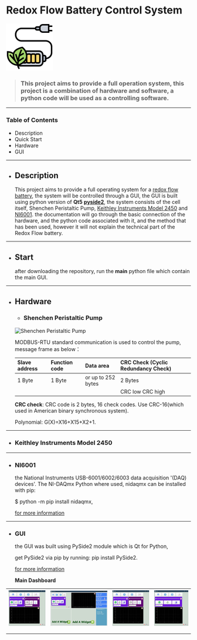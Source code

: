 # Redox Flow Battery Control System


![](https://github.com/Mohamed-Nser-Said/RFB_control_sys/blob/master/main_simple_ui/icons/manimage.png)

  > ### This project aims to provide a full operation system, this project is a combination of hardware and software, a python code will be used as a controlling software.

---

### Table of Contents
* Description
* Quick Start
* Hardware
* GUI


---
* ## Description 

   This project aims to provide a full operating system for a [redox flow battery](https://en.wikipedia.org/wiki/Flow_battery),
    the system will be controlled through a GUI,
  the GUI is built using python version of **Qt5**  [**pyside2**](https://doc.qt.io/qtforpython/index.html), the system consists
   of the cell itself, Shenchen Peristaltic Pump,
  [Keithley Instruments Model 2450](https://download.tek.com/manual/2450-900-01_D_May_2015_User_3.pdf) and
  [NI6001](http://deeea.urv.cat/deeea/images/laboratoris/manuals/ni_usb_6001_users_guide.pdf). the documentation will go through
   the basic connection of the hardware, and the python code associated with it, and the method that has been used,
    however it will not explain the technical part of the Redox Flow battery.   
---
* ## Start
    after downloading the repository, run the __main__ python file which contain the main GUI.
---        

* ## Hardware
  * ### Shenchen Peristaltic Pump
  ![Shenchen Peristaltic Pump](https://www.good-pump.com/uploadfile/load/images/2020/202004/20200407/15/20200407103434z1kzlgic.jpg)
  
  MODBUS-RTU standard communication is used to control the pump, message frame as below：
  
  |Slave address | Function code | Data area         | CRC Check (Cyclic Redundancy Check)   |
  |--------------|---------------|-------------------|---------------------------------------|
  |1 Byte        | 1 Byte        | or up to 252 bytes|     2 Bytes                           |
  |              |               |                   |  CRC low       CRC high               |
  
  **CRC check**: CRC code is 2 bytes, 16 check codes. Use CRC-16(which used in American binary
synchronous system).

    Polynomial: G(X)=X16+X15+X2+1.
---
  * ### Keithley Instruments Model 2450
        
  
---
  * ### NI6001
     the National Instruments USB-6001/6002/6003 data acquisition '(DAQ) devices'. The NI-DAQmx Python where used, nidaqmx can be installed with pip:
    
    $ python -m pip install nidaqmx,
     
    [for more information](https://nidaqmx-python.readthedocs.io/en/latest/)

---

  * ### GUI
    the GUI was built using PySide2 module which is Qt for Python,
    
    get PySide2 via pip by running: pip install PySide2.
    
    [for more information](https://wiki.qt.io/Qt_for_Python)
    
       **Main Dashboard** 
 


  |![pump](https://github.com/Mohamed-Nser-Said/RFB_control_sys/blob/master/main_simple_ui/icons/pumpgui3.jpg)|![Main Dashboard](https://github.com/Mohamed-Nser-Said/RFB_control_sys/blob/master/main_simple_ui/icons/pumpgui4.jpg)|![pump](https://github.com/Mohamed-Nser-Said/RFB_control_sys/blob/master/main_simple_ui/icons/pumpgui3.jpg)|![Pump2](https://github.com/Mohamed-Nser-Said/RFB_control_sys/blob/master/main_simple_ui/icons/pumpgui2.jpg)|
  |--------------|---------------|---------------|---------------|

  

    
    
    
    
 




---
   


